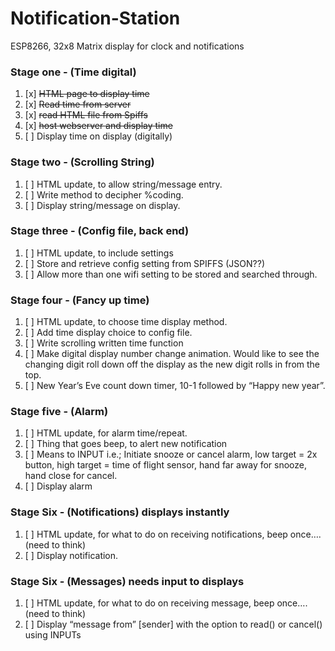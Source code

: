 # Notification-Station
ESP8266, 32x8 Matrix display for clock and notifications

### Stage one - (Time digital)
1. [x] ~~HTML page to display time~~
2. [x] ~~Read time from server~~
3. [x] ~~read HTML file from Spiffs~~
1. [x] ~~host webserver and display time~~
3. [ ] Display time on display (digitally)

### Stage two - (Scrolling String)
1. [ ]	HTML update, to allow string/message entry.
2. [ ]	Write method to decipher %coding.
3. [ ]	Display string/message on display.

### Stage three - (Config file, back end)
1. [ ]	HTML update, to include settings
2. [ ]	Store and retrieve config setting from SPIFFS (JSON??)
3. [ ]	Allow more than one wifi setting to be stored and searched through.

### Stage four - (Fancy up time)
1. [ ]	HTML update, to choose time display method.
2. [ ]	Add time display choice to config file.
3. [ ]	Write scrolling written time function
4. [ ]	Make digital display number change animation. Would like to see the changing digit roll down off the display as the new digit rolls in from the top.
5. [ ]	New Year’s Eve count down timer, 10-1 followed by “Happy new year”.

### Stage five - (Alarm)
1. [ ]	HTML update, for alarm time/repeat.
2. [ ]	Thing that goes beep, to alert new notification
3. [ ]	Means to INPUT i.e.; Initiate snooze or cancel alarm, low target = 2x button, high target = time of flight sensor, hand far away for snooze, hand close for cancel.
4. [ ]	Display alarm

### Stage Six - (Notifications) displays instantly
1. [ ]	HTML update, for what to do on receiving notifications, beep once…. (need to think)
2. [ ]	Display notification.

### Stage Six - (Messages) needs input to displays
1. [ ]	HTML update, for what to do on receiving message, beep once…. (need to think)
2. [ ]	Display “message from” [sender] with the option to read() or cancel() using INPUTs
